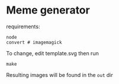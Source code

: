 # Meme generator

requirements:

    node
    convert # imagemagick

To change, edit template.svg then run 

    make

Resulting images will be found in the `out` dir
